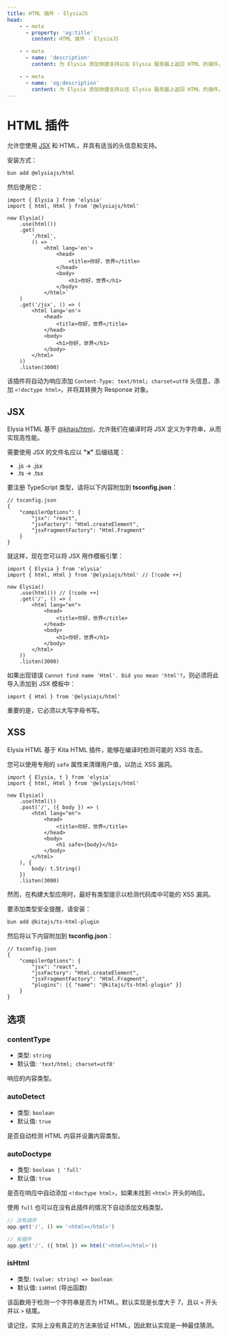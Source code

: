 ```yaml
---
title: HTML 插件 - ElysiaJS
head:
    - - meta
      - property: 'og:title'
        content: HTML 插件 - ElysiaJS

    - - meta
      - name: 'description'
        content: 为 Elysia 添加快捷支持以在 Elysia 服务器上返回 HTML 的插件。首先通过 "bun add @elysiajs/html" 安装该插件。

    - - meta
      - name: 'og:description'
        content: 为 Elysia 添加快捷支持以在 Elysia 服务器上返回 HTML 的插件。首先通过 "bun add @elysiajs/html" 安装该插件。
---
```


# HTML 插件

允许您使用 [JSX](#jsx) 和 HTML，并具有适当的头信息和支持。

安装方式：

```bash
bun add @elysiajs/html
```

然后使用它：

```tsx
import { Elysia } from 'elysia'
import { html, Html } from '@elysiajs/html'

new Elysia()
    .use(html())
    .get(
        '/html',
        () => `
            <html lang='en'>
                <head>
                    <title>你好，世界</title>
                </head>
                <body>
                    <h1>你好，世界</h1>
                </body>
            </html>`
    )
    .get('/jsx', () => (
        <html lang='en'>
            <head>
                <title>你好，世界</title>
            </head>
            <body>
                <h1>你好，世界</h1>
            </body>
        </html>
    ))
    .listen(3000)
```

该插件将自动为响应添加 `Content-Type: text/html; charset=utf8` 头信息，添加 `<!doctype html>`，并将其转换为 Response 对象。

## JSX
Elysia HTML 基于 [@kitajs/html](https://github.com/kitajs/html)，允许我们在编译时将 JSX 定义为字符串，从而实现高性能。

需要使用 JSX 的文件名应以 **"x"** 后缀结尾：
- .js -> .jsx
- .ts -> .tsx

要注册 TypeScript 类型，请将以下内容附加到 **tsconfig.json**：
```jsonc
// tsconfig.json
{
    "compilerOptions": {
        "jsx": "react",
        "jsxFactory": "Html.createElement",
        "jsxFragmentFactory": "Html.Fragment"
    }
}
```

就这样，现在您可以将 JSX 用作模板引擎：
```tsx
import { Elysia } from 'elysia'
import { html, Html } from '@elysiajs/html' // [!code ++]

new Elysia()
    .use(html()) // [!code ++]
    .get('/', () => (
        <html lang="en">
            <head>
                <title>你好，世界</title>
            </head>
            <body>
                <h1>你好，世界</h1>
            </body>
        </html>
    ))
    .listen(3000)
```

如果出现错误 `Cannot find name 'Html'. Did you mean 'html'?`，则必须将此导入添加到 JSX 模板中：
```tsx
import { Html } from '@elysiajs/html'
```

重要的是，它必须以大写字母书写。

## XSS
Elysia HTML 基于 Kita HTML 插件，能够在编译时检测可能的 XSS 攻击。

您可以使用专用的 `safe` 属性来清理用户值，以防止 XSS 漏洞。
```tsx
import { Elysia, t } from 'elysia'
import { html, Html } from '@elysiajs/html'

new Elysia()
    .use(html())
    .post('/', ({ body }) => (
        <html lang="en">
            <head>
                <title>你好，世界</title>
            </head>
            <body>
                <h1 safe>{body}</h1>
            </body>
        </html>
    ), {
        body: t.String()
    })
    .listen(3000)
```

然而，在构建大型应用时，最好有类型提示以检测代码库中可能的 XSS 漏洞。

要添加类型安全提醒，请安装：
```sh
bun add @kitajs/ts-html-plugin
```

然后将以下内容附加到 **tsconfig.json**：
```jsonc
// tsconfig.json
{
    "compilerOptions": {
        "jsx": "react",
        "jsxFactory": "Html.createElement",
        "jsxFragmentFactory": "Html.Fragment",
        "plugins": [{ "name": "@kitajs/ts-html-plugin" }]
    }
}
```

## 选项

### contentType

-   类型: `string`
-   默认值: `'text/html; charset=utf8'`

响应的内容类型。

### autoDetect

-   类型: `boolean`
-   默认值: `true`

是否自动检测 HTML 内容并设置内容类型。

### autoDoctype

-   类型: `boolean | 'full'`
-   默认值: `true`

是否在响应中自动添加 `<!doctype html>`，如果未找到 `<html>` 开头的响应。

使用 `full` 也可以在没有此插件的情况下自动添加文档类型。

```ts
// 没有插件
app.get('/', () => '<html></html>')

// 有插件
app.get('/', ({ html }) => html('<html></html>'))
```

### isHtml

-   类型: `(value: string) => boolean`
-   默认值: `isHtml` (导出函数)

该函数用于检测一个字符串是否为 HTML。默认实现是长度大于 7，且以 `<` 开头并以 `>` 结尾。

请记住，实际上没有真正的方法来验证 HTML，因此默认实现是一种最佳猜测。
